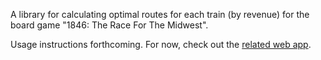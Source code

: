 A library for calculating optimal routes for each train (by revenue) for the board game "1846: The Race For The Midwest".

Usage instructions forthcoming. For now, check out the [related web app](https://routes1846.herokuapp.com/).
